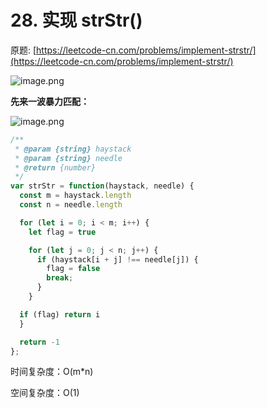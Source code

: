 # 28. 实现 strStr()

原题: [https://leetcode-cn.com/problems/implement-strstr/](https://leetcode-cn.com/problems/implement-strstr/)

![image.png](https://s2.loli.net/2022/04/03/bYAwedl6JZoC2R7.png)

**先来一波暴力匹配：**

![image.png](https://s2.loli.net/2022/04/03/fO8MFdRraHTLtnw.png)

```jsx
/**
 * @param {string} haystack
 * @param {string} needle
 * @return {number}
 */
var strStr = function(haystack, needle) {
  const m = haystack.length
  const n = needle.length

  for (let i = 0; i < m; i++) {
    let flag = true

    for (let j = 0; j < n; j++) {
      if (haystack[i + j] !== needle[j]) {
        flag = false
        break;
      }
    }

  if (flag) return i
  }

  return -1
};
```

时间复杂度：O(m*n)

空间复杂度：O(1)